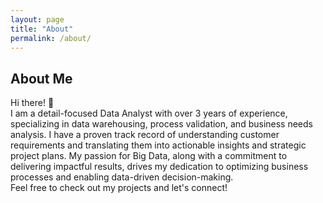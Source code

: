```yaml
---
layout: page
title: "About"
permalink: /about/
---
```


## About Me
Hi there! 👋
<br>I am a detail-focused Data Analyst with over 3 years of experience, specializing in data warehousing, process validation, and business needs analysis. I have a proven track record of understanding customer requirements and translating them into actionable insights and strategic project plans. My passion for Big Data, along with a commitment to delivering impactful results, drives my dedication to optimizing business processes and enabling data-driven decision-making.
<br>Feel free to check out my projects and let's connect!
